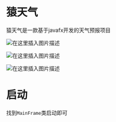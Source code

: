 # 猿天气
猿天气是一款基于javafx开发的天气预报项目

![在这里插入图片描述](https://img-blog.csdnimg.cn/20201102201159131.png?x-oss-process=image/watermark,type_ZmFuZ3poZW5naGVpdGk,shadow_10,text_aHR0cHM6Ly9ibG9nLmNzZG4ubmV0L3FxXzQzNDM3NTU1,size_16,color_FFFFFF,t_70#pic_center)

![在这里插入图片描述](https://img-blog.csdnimg.cn/20201102201240178.png?x-oss-process=image/watermark,type_ZmFuZ3poZW5naGVpdGk,shadow_10,text_aHR0cHM6Ly9ibG9nLmNzZG4ubmV0L3FxXzQzNDM3NTU1,size_16,color_FFFFFF,t_70#pic_center)

![在这里插入图片描述](https://img-blog.csdnimg.cn/20201102201318844.png?x-oss-process=image/watermark,type_ZmFuZ3poZW5naGVpdGk,shadow_10,text_aHR0cHM6Ly9ibG9nLmNzZG4ubmV0L3FxXzQzNDM3NTU1,size_16,color_FFFFFF,t_70#pic_center)

# 启动
找到`MainFrame`类启动即可
